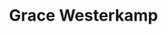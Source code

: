 ---
# Display name
title: Grace Westerkamp

# Is this the primary user of the site?
superuser: false

# Role/position
role: EEG Research Coordinator

# Organizations/Affiliations
organizations:
- name: Cincinnati Children's Hospital Medical Center
  url: "www.cincinnatichildrens.org"

# Short bio (displayed in user profile at end of posts)
bio: EEG Research Coordinator

interests: []

education: []
#  courses: []

# Social/Academic Networking
# For available icons, see: https://sourcethemes.com/academic/docs/page-builder/#icons
#   For an email link, use "fas" icon pack, "envelope" icon, and a link in the
#   form "mailto:your-email@example.com" or "#contact" for contact widget.
social:
- icon: envelope
  icon_pack: fas
  link: 'mailto:cincibrainlab@gmail.com'
  
# Link to a PDF of your resume/CV from the About widget.
# To enable, copy your resume/CV to `static/files/cv.pdf` and uncomment the lines below.
# - icon: cv
#  icon_pack: ai
#  link: files/cv.pdf

# Enter email to display Gravatar (if Gravatar enabled in Config)
email: "grace.westerkamp@cchmc.org"

# Highlight the author in author lists? (true/false)
highlight_name: false

# Organizational groups that you belong to (for People widget)
#   Set this to `[]` or comment out if you are not using People widget.
user_groups:
- Researchers
---
